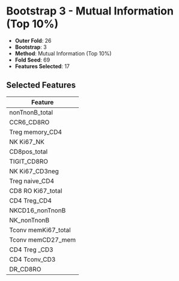 # Bootstrap 3 - Mutual Information (Top 10%)

- **Outer Fold**: 26
- **Bootstrap**: 3
- **Method**: Mutual Information (Top 10%)
- **Fold Seed**: 69
- **Features Selected**: 17

## Selected Features

| Feature |
|---------|
| nonTnonB_total |
| CCR6_CD8RO |
| Treg memory_CD4 |
| NK Ki67_NK |
| CD8pos_total |
| TIGIT_CD8RO |
| NK Ki67_CD3neg |
| Treg naive_CD4 |
| CD8 RO Ki67_total |
| CD4 Treg_CD4 |
| NKCD16_nonTnonB |
| NK_nonTnonB |
| Tconv memKi67_total |
| Tconv memCD27_mem |
| CD4 Treg _CD3 |
| CD4 Tconv_CD3 |
| DR_CD8RO |
